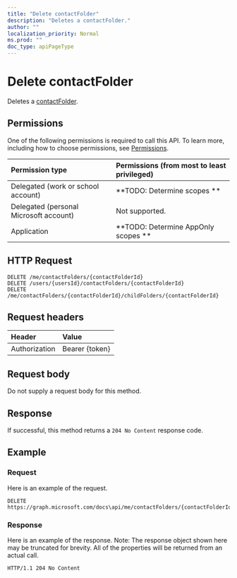 ```yaml
---
title: "Delete contactFolder"
description: "Deletes a contactFolder."
author: ""
localization_priority: Normal
ms.prod: ""
doc_type: apiPageType
---
```


# Delete contactFolder

Deletes a [contactFolder](../resources/contactfolder.md).

## Permissions
One of the following permissions is required to call this API. To learn more, including how to choose permissions, see [Permissions](/concepts/permissions-reference.md).

|Permission type|Permissions (from most to least privileged)|
|:---|:---|
|Delegated (work or school account)|**TODO: Determine scopes **|
|Delegated (personal Microsoft account)|Not supported.|
|Application|**TODO: Determine AppOnly scopes **|

## HTTP Request
<!-- {
  "blockType": "ignored"
}
-->
``` http
DELETE /me/contactFolders/{contactFolderId}
DELETE /users/{usersId}/contactFolders/{contactFolderId}
DELETE /me/contactFolders/{contactFolderId}/childFolders/{contactFolderId}
```

## Request headers
|Header|Value|
|:---|:---|
|Authorization|Bearer {token}|

## Request body
Do not supply a request body for this method.

## Response
If successful, this method returns a `204 No Content` response code.

## Example

### Request
Here is an example of the request.
<!-- {
  "blockType": "request",
  "name": "delete_contactfolder"
}
-->
``` http
DELETE https://graph.microsoft.com/docs\api/me/contactFolders/{contactFolderId}
```

### Response
Here is an example of the response. Note: The response object shown here may be truncated for brevity. All of the properties will be returned from an actual call.
<!-- {
  "blockType": "response",
  "truncated": true
}
-->
``` http
HTTP/1.1 204 No Content
```

